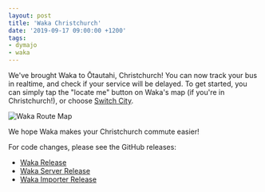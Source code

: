 ```yaml
---
layout: post
title: 'Waka Christchurch'
date: '2019-09-17 09:00:00 +1200'
tags:
- dymajo
- waka
---
```


We've brought Waka to Ōtautahi, Christchurch! You can now track your bus in realtime, and check if your service will be delayed. To get started, you can simply tap the "locate me" button on Waka's map (if you're in Christchurch!), or choose [Switch City](https://waka.app/region).

![Waka Route Map](/images/waka-christchurch.jpg)

We hope Waka makes your Christchurch commute easier!

For code changes, please see the GitHub releases:

- [Waka Release](https://github.com/dymajo/waka/releases/tag/v2.4.1)
- [Waka Server Release](https://github.com/dymajo/waka-server/releases/tag/v2.4.1)
- [Waka Importer Release](https://github.com/dymajo/waka-importer/releases/tag/v2.4.1)
